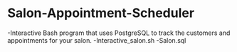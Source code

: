# Salon-Appointment-Scheduler
-Interactive Bash program that uses PostgreSQL to track the customers and appointments for your salon.
-Interactive_salon.sh
-Salon.sql

